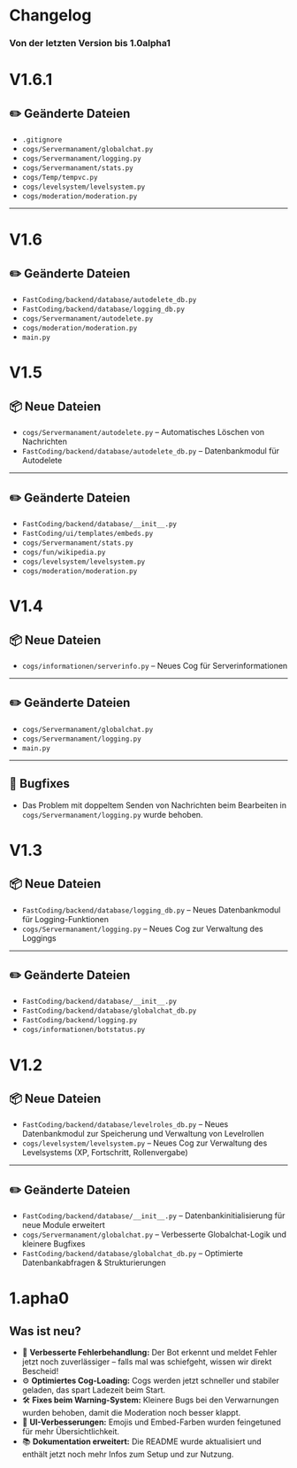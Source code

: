 # Changelog
### Von der letzten Version bis 1.0alpha1 

# V1.6.1
## ✏️ Geänderte Dateien

- `.gitignore` 
- `cogs/Servermanament/globalchat.py` 
- `cogs/Servermanament/logging.py` 
- `cogs/Servermanament/stats.py` 
- `cogs/Temp/tempvc.py` 
- `cogs/levelsystem/levelsystem.py` 
- `cogs/moderation/moderation.py` 

---

# V1.6
## ✏️ Geänderte Dateien
- `FastCoding/backend/database/autodelete_db.py`
- `FastCoding/backend/database/logging_db.py`
- `cogs/Servermanament/autodelete.py`
- `cogs/moderation/moderation.py`
- `main.py`

# V1.5

## 📦 Neue Dateien

- `cogs/Servermanament/autodelete.py` – Automatisches Löschen von Nachrichten  
- `FastCoding/backend/database/autodelete_db.py` – Datenbankmodul für Autodelete

---

## ✏️ Geänderte Dateien

- `FastCoding/backend/database/__init__.py`  
- `FastCoding/ui/templates/embeds.py`  
- `cogs/Servermanament/stats.py`  
- `cogs/fun/wikipedia.py`  
- `cogs/levelsystem/levelsystem.py`  
- `cogs/moderation/moderation.py`

# V1.4

## 📦 Neue Dateien

- `cogs/informationen/serverinfo.py` – Neues Cog für Serverinformationen

---

## ✏️ Geänderte Dateien

- `cogs/Servermanament/globalchat.py`  
- `cogs/Servermanament/logging.py`  
- `main.py`

---

## 🐞 Bugfixes

- Das Problem mit doppeltem Senden von Nachrichten beim Bearbeiten in `cogs/Servermanament/logging.py` wurde behoben.

# V1.3
## 📦 Neue Dateien

- `FastCoding/backend/database/logging_db.py` – Neues Datenbankmodul für Logging-Funktionen  
- `cogs/Servermanament/logging.py` – Neues Cog zur Verwaltung des Loggings

---

## ✏️ Geänderte Dateien

- `FastCoding/backend/database/__init__.py`  
- `FastCoding/backend/database/globalchat_db.py`  
- `FastCoding/backend/logging.py`  
- `cogs/informationen/botstatus.py`

# V1.2
## 📦 Neue Dateien

- `FastCoding/backend/database/levelroles_db.py` – Neues Datenbankmodul zur Speicherung und Verwaltung von Levelrollen
- `cogs/levelsystem/levelsystem.py` – Neues Cog zur Verwaltung des Levelsystems (XP, Fortschritt, Rollenvergabe)

---

## ✏️ Geänderte Dateien

- `FastCoding/backend/database/__init__.py` – Datenbankinitialisierung für neue Module erweitert
- `cogs/Servermanament/globalchat.py` – Verbesserte Globalchat-Logik und kleinere Bugfixes
- `FastCoding/backend/database/globalchat_db.py` – Optimierte Datenbankabfragen & Strukturierungen


# 1.apha0

## Was ist neu?

- 🔧 **Verbesserte Fehlerbehandlung:** Der Bot erkennt und meldet Fehler jetzt noch zuverlässiger – falls mal was schiefgeht, wissen wir direkt Bescheid!
- ⚙️ **Optimiertes Cog-Loading:** Cogs werden jetzt schneller und stabiler geladen, das spart Ladezeit beim Start.
- 🛠️ **Fixes beim Warning-System:** Kleinere Bugs bei den Verwarnungen wurden behoben, damit die Moderation noch besser klappt.
- 🎨 **UI-Verbesserungen:** Emojis und Embed-Farben wurden feingetuned für mehr Übersichtlichkeit.
- 📚 **Dokumentation erweitert:** Die README wurde aktualisiert und enthält jetzt noch mehr Infos zum Setup und zur Nutzung.